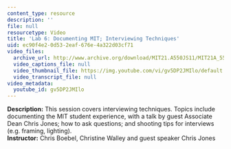 ```yaml
---
content_type: resource
description: ''
file: null
resourcetype: Video
title: 'Lab 6: Documenting MIT; Interviewing Techniques'
uid: ec90f4e2-0d53-2eaf-676e-4a322d03cf71
video_files:
  archive_url: http://www.archive.org/download/MIT21.A550JS11/MIT21A_550JS11_lab06_300k.mp4
  video_captions_file: null
  video_thumbnail_file: https://img.youtube.com/vi/gv5DP2JMIlo/default.jpg
  video_transcript_file: null
video_metadata:
  youtube_id: gv5DP2JMIlo
---
```


**Description:** This session covers interviewing techniques. Topics include documenting the MIT student experience, with a talk by guest Associate Dean Chris Jones; how to ask questions; and shooting tips for interviews (e.g. framing, lighting).  
**Instructor:** Chris Boebel, Christine Walley and guest speaker Chris Jones